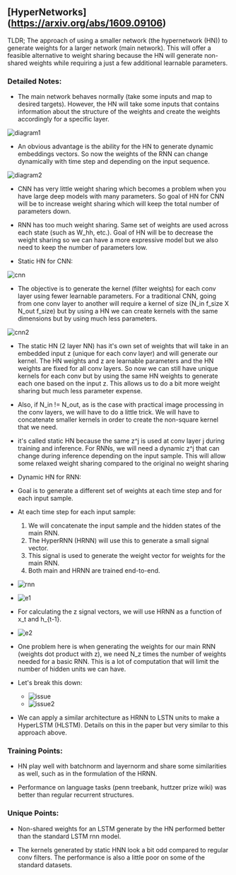 ## [HyperNetworks] (https://arxiv.org/abs/1609.09106)

TLDR; The approach of using a smaller network (the hypernetwork (HN)) to generate weights for a larger network (main network). This will offer a feasible alternative to weight sharing because the HN will generate non-shared weights while requiring a just a few additional learnable parameters.

### Detailed Notes:

- The main network behaves normally (take some inputs and map to desired targets). However, the HN will take some inputs that contains information about the structure of the weights and create the weights accordingly for a specific layer.

![diagram1](images/HN/diagram1.png)

- An obvious advantage is the ability for the HN to generate dynamic embeddings vectors. So now the weights of the RNN can change dynamically with time step and depending on the input sequence.

![diagram2](images/HN/diagram2.png)

- CNN has very little weight sharing which becomes a problem when you have large deep models with many parameters. So goal of HN for CNN will be to increase weight sharing which will keep the total number of parameters down.

- RNN has too much weight sharing. Same set of weights are used across each state (such as W_hh, etc.). Goal of HN will be to decrease the weight sharing so we can have a more expressive model but we also need to keep the number of parameters low. 

- Static HN for CNN:

![cnn](images/HN/cnn.png)

- The objective is to generate the kernel (filter weights) for each conv layer using fewer learnable parameters. For a traditional CNN, going from one conv layer to another will require a kernel of size (N_in f_size X N_out f_size) but by using a HN we can create kernels with the same dimensions but by using much less parameters. 

![cnn2](images/HN/cnn2.png)

- The static HN (2 layer NN) has it's own set of weights that will take in an embedded input z (unique for each conv layer) and will generate our kernel. The HN weights and z are learnable parameters and the HN weights are fixed for all conv layers. So now we can still have unique kernels for each conv but by using the same HN weights to generate each one based on the input z. This allows us to do a bit more weight sharing but much less parameter expense. 

- Also, if N_in != N_out, as is the case with practical image processing in the conv layers, we will have to do a little trick. We will have to concatenate smaller kernels in order to create the non-square kernel that we need.

- it's called static HN because the same z^j is used at conv layer j during training and inference. For RNNs, we will need a dynamic z^j that can change during inference depending on the input sample. This will allow some relaxed weight sharing compared to the original no weight sharing 

- Dynamic HN for RNN:

- Goal is to generate a different set of weights at each time step and for each input sample. 

- At each time step for each input sample:
	1. We will concatenate the input sample and the hidden states of the main RNN.
	2. The HyperRNN (HRNN) will use this to generate a small signal vector.
	3. This signal is used to generate the weight vector for weights for the main RNN.
	4. Both main and HRNN are trained end-to-end.
	
- ![rnn](images/HN/rnn.png)

- ![e1](images/HN/eq.png)

- For calculating the z signal vectors, we will use HRNN as a function of x_t and h_{t-1}.

- ![e2](images/HN/eq2.png) 

- One problem here is when generating the weights for our main RNN (weights dot product with z), we need N_z times the number of weights needed for a basic RNN. This is a lot of computation that will limit the number of hidden units we can have. 

- Let's break this down:

	- ![issue](images/HN/issue.png) 
	- ![issue2](images/HN/issue2.png) 
	
- We can apply a similar architecture as HRNN to LSTN units to make a HyperLSTM (HLSTM). Details on this in the paper but very similar to this approach above.

### Training Points:

- HN play well with batchnorm and layernorm and share some similarities as well, such as in the formulation of the HRNN. 

- Performance on language tasks (penn treebank, huttzer prize wiki) was better than regular recurrent structures. 

### Unique Points:

- Non-shared weights for an LSTM generate by the HN performed better than the standard LSTM rnn model.

- The kernels generated by static HNN look a bit odd compared to regular conv filters. The performance is also a little poor on some of the standard datasets. 




